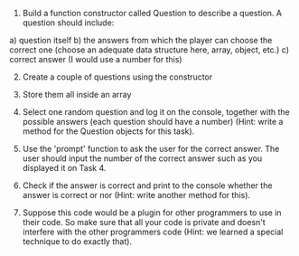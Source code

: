 
1. Build a function constructor called Question 
to describe a question. 
A question should include:

a) question itself
b) the answers from which the player can 
   choose the correct one 
   (choose an adequate data structure here, 
    array, object, etc.)
c) correct answer (I would use a number for this)

2. Create a couple of questions using 
   the constructor

3. Store them all inside an array

4. Select one random question and log it 
   on the console, together with the possible 
   answers (each question should have a number) 
   (Hint: write a method for the Question objects 
    for this task).

5. Use the 'prompt' function to ask the user for
 the correct answer. The user should input 
 the number of the correct answer such as you 
 displayed it on Task 4.

6. Check if the answer is correct and print 
  to the console whether the answer is correct 
  or nor (Hint: write another method for this).

7. Suppose this code would be a plugin for 
other programmers to use in their code. 
So make sure that all your code is private and 
doesn't interfere with the other programmers code 
(Hint: we learned a special technique to do 
    exactly that).
